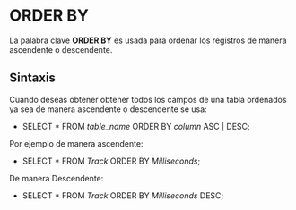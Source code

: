 # ORDER BY

La palabra clave **ORDER BY** es usada para ordenar los registros de manera ascendente o descendente.


## Sintaxis

Cuando deseas obtener obtener todos los campos de una tabla ordenados ya sea de manera ascendente o descendente se usa:

- SELECT * FROM *table_name* ORDER BY *column* ASC | DESC;

Por ejemplo de manera ascendente:
- SELECT * FROM *Track* ORDER BY *Milliseconds*;

De manera Descendente:
- SELECT * FROM *Track* ORDER BY *Milliseconds* DESC;